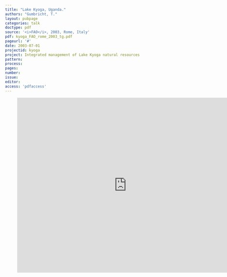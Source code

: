 ```yaml
---
title: "Lake Kyoga, Uganda."
authors: "Gumbricht, T."
layout: pubpage
categories: talk
doctype: pdf
source: '<i>FAO</i>, 2003, Rome, Italy'
pdf: kyoga_FAO_rome_2003_tg.pdf
pageurl: '#'
date: 2003-07-01
projectid: kyoga
project: Integrated management of Lake Kyoga natural resources
pattern:
process:
pages:
number:
issue:
editor:
access: 'pdfaccess'
---
```

<figure>
<iframe src="http://docs.google.com/gview?url={{ site.commonurl }}/pdf/{{ page.pdf }}&embedded=true"
style="width:720px; height:576px;" frameborder="0"></iframe>
</figure>
